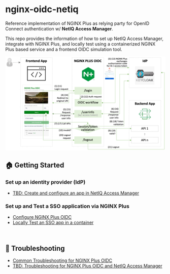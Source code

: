 # nginx-oidc-netiq

Reference implementation of NGINX Plus as relying party for OpenID Connect authentication w/ **NetIQ Access Manager**.

This repo provides the information of how to set up NetIQ Access Manager, integrate with NGINX Plus, and locally test using a containerized NGINX Plus based service and a frontend OIDC simulation tool.

![](./docs/img/nginx-oidc-workflow.png)

## 🏠 Getting Started

### Set up an identity provider (IdP)

- [TBD: Create and configure an app in NetIQ Access Manager]()

### Set up and Test a SSO application via NGINX Plus

- [Configure NGINX Plus OIDC](./docs/02-NGINX-Plus-Setup.md)
- [Locally Test an SSO app in a container ](./docs/03-Container-Test.md)

<br>

## 🔧 Troubleshooting

- [Common Troubleshooting for NGINX Plus OIDC](https://github.com/nginx-openid-connect/nginx-oidc-troubleshooting#-common-troubleshooting-for-nginx-oidc-and-all-idps)
- [TBD: Troubleshooting for NGINX Plus OIDC and NetIQ Access Manager]()

<br>
